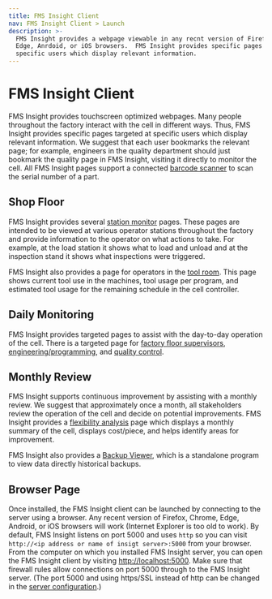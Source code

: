 ```yaml
---
title: FMS Insight Client
nav: FMS Insight Client > Launch
description: >-
  FMS Insight provides a webpage viewable in any recnt version of Firefox, Chrome,
  Edge, Anrdoid, or iOS browsers.  FMS Insight provides specific pages targeted at
  specific users which display relevant information.
---
```


# FMS Insight Client

FMS Insight provides touchscreen optimized webpages. Many people
throughout the factory interact with the cell in different ways. Thus, FMS Insight provides
specific pages targeted at specific users which display relevant information. We suggest that
each user bookmarks the relevant page; for example, engineers in the quality department should just
bookmark the quality page in FMS Insight, visiting it directly to monitor the cell. All FMS
Insight pages support a connected [barcode scanner](client-scanners) to scan the
serial number of a part.

## Shop Floor

FMS Insight provides several [station monitor](client-station-monitor)
pages. These pages are intended to be viewed at various operator stations
throughout the factory and provide information to the operator on what
actions to take. For example, at the load station it shows what to load and
unload and at the inspection stand it shows what inspections were triggered.

FMS Insight also provides a page for operators in the [tool room](client-tools-programs). This
page shows current tool use in the machines, tool usage per program, and estimated tool usage
for the remaining schedule in the cell controller.

## Daily Monitoring

FMS Insight provides targeted pages to assist with the day-to-day operation of the cell.
There is a targeted page for [factory floor supervisors](client-operations), [engineering/programming](client-engineering),
and [quality control](client-quality).

## Monthly Review

FMS Insight supports continuous improvement by assisting with a monthly review.
We suggest that approximately once a month, all stakeholders review the operation of the cell and
decide on potential improvements. FMS Insight provides a [flexibility analysis](client-flexibility-analysis)
page which displays a monthly summary of the cell, displays cost/piece, and helps identify areas for improvement.

FMS Insight also provides a [Backup Viewer](client-backup-viewer), which is a standalone program to
view data directly historical backups.

## Browser Page

Once installed, the FMS Insight client can be launched by connecting to the
server using a browser. Any recent version of Firefox, Chrome, Edge, Android,
or iOS browsers will work (Internet Explorer is too old to work). By default,
FMS Insight listens on port 5000 and uses `http` so you can visit `http://<ip address or name of insigt server>:5000` from your browser. From the computer
on which you installed FMS Insight server, you can open the FMS Insight
client by visiting [http://localhost:5000](http://localhost:5000). Make sure
that firewall rules allow connections on port 5000 through to the FMS Insight
server. (The port 5000 and using https/SSL instead of http can be changed in
the [server configuration](server-config).)
